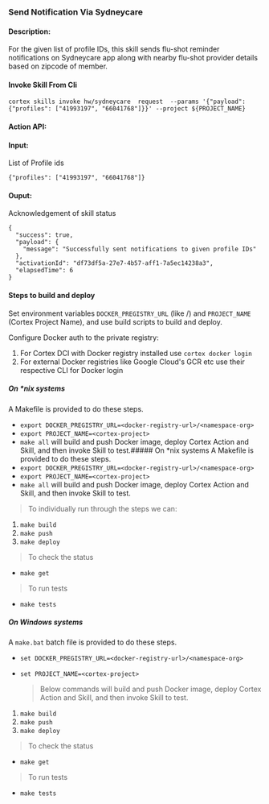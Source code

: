 ### Send Notification Via Sydneycare 

#### Description:
For the given list of profile IDs, this skill sends flu-shot reminder notifications on Sydneycare app along with nearby flu-shot provider details based on zipcode of member.

#### Invoke Skill From Cli

```
cortex skills invoke hw/sydneycare  request  --params '{"payload": {"profiles": ["41993197", "66041768"]}}' --project ${PROJECT_NAME}
```

#### Action API: 
<Action API Placeholder>

#### Input:
List of Profile ids

```
{"profiles": ["41993197", "66041768"]}
```


#### Ouput:
Acknowledgement of skill status

```
{
  "success": true,
  "payload": {
    "message": "Successfully sent notifications to given profile IDs"
  },
  "activationId": "df73df5a-27e7-4b57-aff1-7a5ec14238a3",
  "elapsedTime": 6
}
```

#### Steps to build and deploy

Set environment variables `DOCKER_PREGISTRY_URL` (like <docker-registry-url>/<namespace-org>) and `PROJECT_NAME` (Cortex Project Name), and use build scripts to build and deploy.

Configure Docker auth to the private registry:
1. For Cortex DCI with Docker registry installed use `cortex docker login`
2. For external Docker registries like Google Cloud's GCR etc use their respective CLI for Docker login

##### On *nix systems
A Makefile is provided to do these steps.
* `export DOCKER_PREGISTRY_URL=<docker-registry-url>/<namespace-org>`
* `export PROJECT_NAME=<cortex-project>`
* `make all` will build and push Docker image, deploy Cortex Action and Skill, and then invoke Skill to test.##### On *nix systems
A Makefile is provided to do these steps.
* `export DOCKER_PREGISTRY_URL=<docker-registry-url>/<namespace-org>`
* `export PROJECT_NAME=<cortex-project>`
* `make all` will build and push Docker image, deploy Cortex Action and Skill, and then invoke Skill to test.

 > To individually run through the steps we can:
1. `make build`
2. `make push`
3. `make deploy`

 > To check the status
* `make get`
 
 > To run tests
* `make tests`

##### On Windows systems
A `make.bat` batch file is provided to do these steps.
* `set DOCKER_PREGISTRY_URL=<docker-registry-url>/<namespace-org>`
* `set PROJECT_NAME=<cortex-project>`

  > Below commands will build and push Docker image, deploy Cortex Action and Skill, and then invoke Skill to test.
1. `make build`
2. `make push`
3. `make deploy`

 > To check the status
* `make get`

 > To run tests
* `make tests`